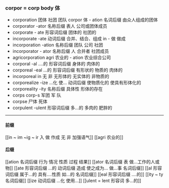### corpor = corp body  体


-  corporation  团体 社团 团队 corpor 体 - ation 名词后缀 由众人组成的团体
- corporator -ator 名称后缀 表人     公司或团体成员
- corporate - ate 形容词后缀      团体的 社团的
- incorporate -ate 动词后缀  合并、结合、组成  in - 做 做成 
- incorporation  -ation 名称后缀  团队 公司 社团
- incorporator - ator 名称后缀 人 合并者 社团成员
- agricorporation  agri 农业的  - ation  农业综合公司
- corporal   -al ....的 形容词后缀  身体的 肉体的
- corporeal  -eal ...的 形容词后缀    有形状的 物质的 肉体的
- incorporeal   in 无 非  无形体的 无实体的   非物质的
- corporealize  -ize ...化 使... 动词后缀  使物质化的   使具有形体化的
- corporeality  -ity 名称后缀 具体性 形体的存在
- corps  corp-s 军团 军  队
- corpse 尸体 死体
- corpulent  -ulent 形容词后缀 多...的  多肉的     肥胖的

---
#### 前缀
[[in  ~ im ~ig ~ ir 入 做 作成  无 非 加强语气]]
[[agri 农业的]]
#### 后缀
[[ation 名词后缀  行为 情况 性质 过程 结果]]
[[ator 名词后缀 表 做...工作的人或物]]
[[ate 形容词后缀  ...的 动词后缀 造成 使之成为... 做...事 名词后缀]]
[[al 形容词后缀   属于...的  具有....性质  如...的   名词后缀]]
[[eal 形容词后缀 ....的]]
[[ity  ~ ty 名词后缀]]
[[ize 动词后缀 ...化 使用...]]
[[ulent = lent 形容词 多...的]]